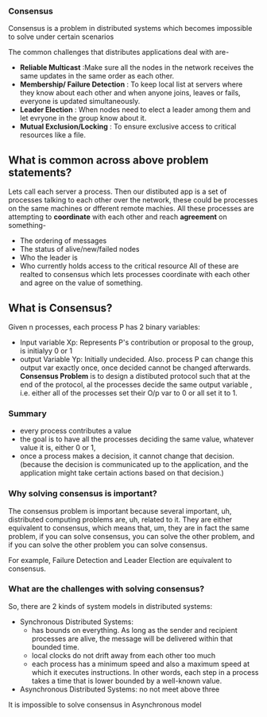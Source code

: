 ### Consensus ## 
Consensus is a problem in distributed systems which becomes impossible to solve under certain scenarios

The common challenges that distributes applications deal with are-
  - **Reliable Multicast** :Make sure all the nodes in the network receives the same updates in the same order as each other.
  - **Membership/ Failure Detection** : To keep local list at servers where they know about each other and when anyone joins, leaves or fails, everyone is updated simultaneously.
  - **Leader Election** : When nodes need to elect a leader among them and let evryone in the group know about it.
  - **Mutual Exclusion/Locking** : To ensure exclusive access to critical resources like a file.
  
## What is common across above problem statements? ##
Lets call each server a process. Then our distibuted app is a set of processes talking to each other over the network, these could be processes on the same machines or dfferent remote machies.
All these processes are attempting to **coordinate** with each other and reach **agreement** on something-
  - The ordering of messages
  - The status of alive/new/failed nodes
  - Who the leader is
  - Who currently holds access to the critical resource
All of these are realted to consensus which lets processes coordinate with each other and agree on the value of something.

## What is Consensus? ##
Given n processes, each process P has 2 binary variables:
  - Input variable Xp: Represents P's contribution or proposal to the group, is initialyy 0 or 1
  - output Variable Yp: Initially undecided. Also. process P can change this output var exactly once, once decided cannot be changed afterwards.
**Consensus Problem** is to design a distibuted protocol such that at the end of the protocol, al the processes decide the same output variable , i.e. either all of the processes set their O/p var to 0 or all set it to 1.

### Summary ###
- every process contributes a value
- the goal is to have all the processes deciding the same value, whatever value it is, either 0 or 1,
- once a process makes a decision, it cannot change that decision. (because the decision is communicated up to the application, and the application might take certain actions based on that decision.)

### Why solving consensus is important? ###
The consensus problem is important because several important, uh, distributed computing problems are, uh, related to it. They are either equivalent to consensus, which means that, um, they are in fact the same problem, if you can solve consensus, you can solve the other problem, and if you can solve the other problem you can solve consensus.

For example, Failure Detection and Leader Election are equivalent to consensus.

### What are the challenges with solving consensus? ###
So, there are 2 kinds of system models in distributed systems:
  - Synchronous Distributed Systems: 
      - has bounds on everything. As long as the sender and recipient processes are alive, the message will be delivered within that bounded time.
      - local clocks do not drift away from each other too much
      - each process has a minimum speed and also a maximum speed at which it executes instructions. In other words, each step in a process takes a time that is lower bounded by a well-known value.
  - Asynchronous Distributed Systems: no not meet above three
  
It is impossible to solve consensus in Asynchronous model
  

